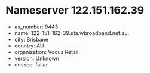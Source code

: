 # Nameserver 122.151.162.39

* as_number: 9443
* name: 122-151-162-39.sta.wbroadband.net.au.
* city: Brisbane
* country: AU
* organization: Vocus Retail
* version: Unknown
* dnssec: false
